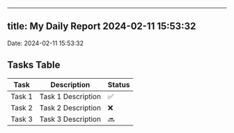 
---
title: My Daily Report 2024-02-11 15:53:32
---

Date: 2024-02-11 15:53:32

## Tasks Table

| Task | Description | Status |
|------|-------------|--------|
| Task 1 | Task 1 Description | ✅ |
| Task 2 | Task 2 Description | ❌ |
| Task 3 | Task 3 Description | 🔜 |
